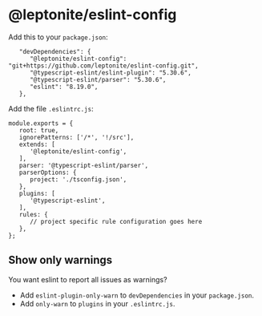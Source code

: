 @leptonite/eslint-config
========================

Add this to your `package.json`:

```
   "devDependencies": {
      "@leptonite/eslint-config": "git+https://github.com/leptonite/eslint-config.git",
      "@typescript-eslint/eslint-plugin": "5.30.6",
      "@typescript-eslint/parser": "5.30.6",
      "eslint": "8.19.0",
   },
```

Add the file `.eslintrc.js`:

```
module.exports = {
   root: true,
   ignorePatterns: ['/*', '!/src'],
   extends: [
      '@leptonite/eslint-config',
   ],
   parser: '@typescript-eslint/parser',
   parserOptions: {
      project: './tsconfig.json',
   },
   plugins: [
      '@typescript-eslint',
   ],
   rules: {
      // project specific rule configuration goes here
   },
};
```


Show only warnings
------------------

You want eslint to report all issues as warnings?

* Add `eslint-plugin-only-warn` to `devDependencies` in your `package.json`.
* Add `only-warn` to `plugins` in your `.eslintrc.js`.
